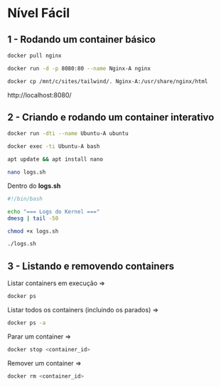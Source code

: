 # Nível Fácil

## 1 - Rodando um container básico
```bash
docker pull nginx

docker run -d -p 8080:80 --name Nginx-A nginx

docker cp /mnt/c/sites/tailwind/. Nginx-A:/usr/share/nginx/html
```
http://localhost:8080/

## 2 - Criando e rodando um container interativo
```bash
docker run -dti --name Ubuntu-A ubuntu

docker exec -ti Ubuntu-A bash

apt update && apt install nano

nano logs.sh
```

Dentro do **logs.sh**

```bash
#!/bin/bash

echo "=== Logs do Kernel ==="
dmesg | tail -50
```
```bash
chmod +x logs.sh

./logs.sh
```

## 3 - Listando e removendo containers

Listar containers em execução => 
```bash
docker ps
```
Listar todos os containers (incluindo os parados) => 
```bash
docker ps -a
```
Parar um container => 
```bash
docker stop <container_id>
```
Remover um container => 
```bash
docker rm <container_id>
```
